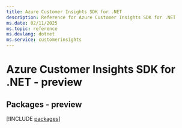 ```yaml
---
title: Azure Customer Insights SDK for .NET
description: Reference for Azure Customer Insights SDK for .NET
ms.date: 02/11/2025
ms.topic: reference
ms.devlang: dotnet
ms.service: customerinsights
---
```

# Azure Customer Insights SDK for .NET - preview
## Packages - preview
[!INCLUDE [packages](customer-insights-index.md)]
